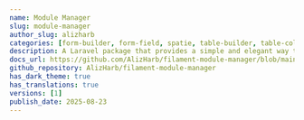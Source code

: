 ```yaml
---
name: Module Manager
slug: module-manager
author_slug: alizharb
categories: [form-builder, form-field, spatie, table-builder, table-column]
description: A Laravel package that provides a simple and elegant way to manage modules within Filament admin panel projects. It allows developers to register, enable, disable, and organize modules, making modular app development easier and more structured.
docs_url: https://github.com/AlizHarb/filament-module-manager/blob/main/README.md
github_repository: AlizHarb/filament-module-manager
has_dark_theme: true
has_translations: true
versions: [1]
publish_date: 2025-08-23
---
```

